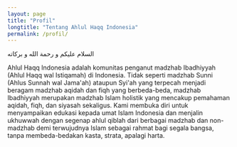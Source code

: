 ```yaml
---
layout: page
title: "Profil"
longtitle: "Tentang Ahlul Haqq Indonesia"
permalink: /profil/
---
```

السلام عليكم و رحمة الله و بركاته

Ahlul Haqq Indonesia adalah komunitas penganut madzhab Ibadhiyyah (Ahlul Haqq wal Istiqamah) di Indonesia. Tidak seperti madzhab Sunni (Ahlus Sunnah wal Jama'ah) ataupun Syi'ah yang terpecah menjadi beragam madzhab aqidah dan fiqh yang berbeda-beda, madzhab Ibadhiyyah merupakan madzhab Islam holistik yang mencakup pemahaman aqidah, fiqh, dan siyasah sekaligus. Kami membuka diri untuk menyampaikan edukasi kepada umat Islam Indonesia dan menjalin ukhuwwah dengan segenap ahlul qiblah dari berbagai madzhab dan non-madzhab demi terwujudnya Islam sebagai rahmat bagi segala bangsa, tanpa membeda-bedakan kasta, strata, apalagi harta.